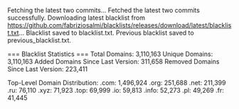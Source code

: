 Fetching the latest two commits...
Fetched the latest two commits successfully.
Downloading latest blacklist from https://github.com/fabriziosalmi/blacklists/releases/download/latest/blacklist.txt...
Blacklist saved to blacklist.txt.
Previous blacklist saved to previous_blacklist.txt.

=== Blacklist Statistics ===
Total Domains: 3,110,163
Unique Domains: 3,110,163
Added Domains Since Last Version: 311,658
Removed Domains Since Last Version: 223,411

Top-Level Domain Distribution:
  .com: 1,496,924
  .org: 251,688
  .net: 211,399
  .ru: 76,110
  .xyz: 71,923
  .top: 69,999
  .io: 59,813
  .info: 52,273
  .pl: 49,269
  .fr: 41,445
